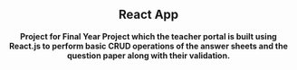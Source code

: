 <h2 align="center">React App</h2>
<p align="center"><b>Project for Final Year Project which the teacher portal is built using React.js to perform basic CRUD operations of the answer sheets and the question paper along with their validation.
</b></p>
